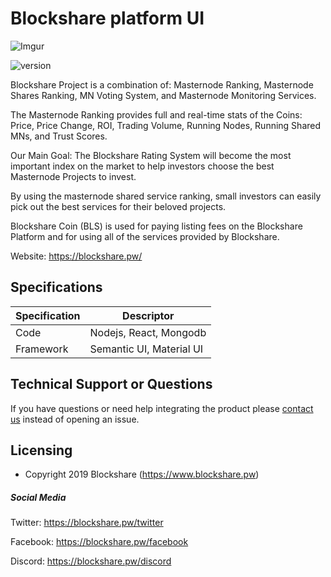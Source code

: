 # Blockshare platform UI
![Imgur](https://imgur.com/w0OUhl5.png)

![version](https://img.shields.io/badge/version-1.0.0-blue.svg)


Blockshare Project is a combination of: Masternode Ranking, Masternode Shares Ranking, MN Voting System, and Masternode Monitoring Services.

The Masternode Ranking provides full and real-time stats of the Coins: Price, Price Change, ROI, Trading Volume, Running Nodes, Running Shared MNs, and Trust Scores.

Our Main Goal: The Blockshare Rating System will become the most important index on the market to help investors choose the best Masternode Projects to invest.

By using the masternode shared service ranking, small investors can easily pick out the best services for their beloved projects.

Blockshare Coin (BLS) is used for paying listing fees on the Blockshare Platform and for using all of the services provided by Blockshare.

Website: https://blockshare.pw/


## Specifications

| Specification         | Descriptor                              |
|-----------------------|-----------------------------------------|
| Code                  | Nodejs, React, Mongodb                  |
| Framework             | Semantic UI, Material UI                |


## Technical Support or Questions

If you have questions or need help integrating the product please [contact us](https://www.creative-tim.com/contact-us) instead of opening an issue.

## Licensing

- Copyright 2019 Blockshare (https://www.blockshare.pw)

##### Social Media

Twitter: <https://blockshare.pw/twitter>

Facebook: <https://blockshare.pw/facebook>

Discord: <https://blockshare.pw/discord>


